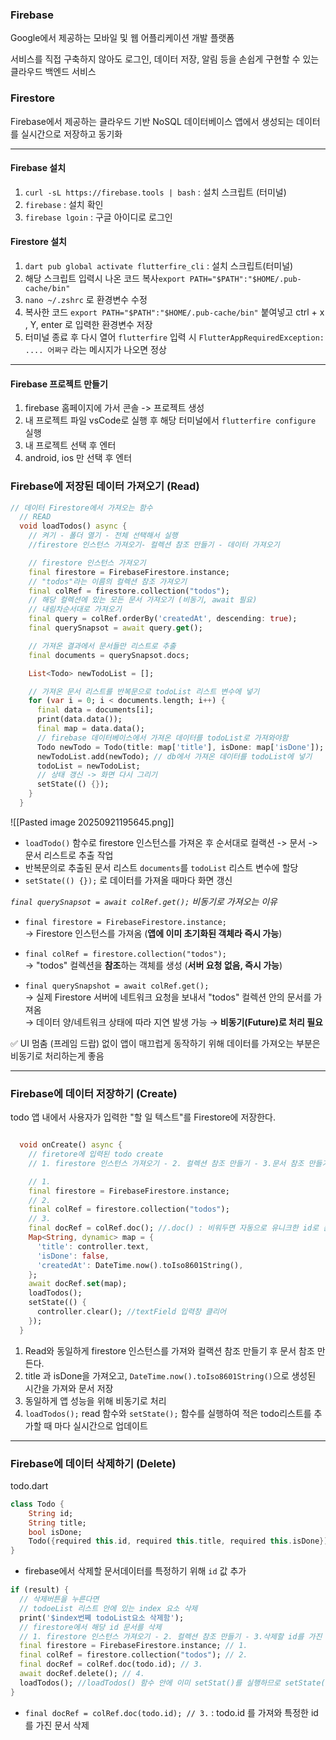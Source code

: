 
### Firebase

Google에서 제공하는 모바일 및 웹 어플리케이션 개발 플랫폼

서비스를 직접 구축하지 않아도 로그인, 데이터 저장, 알림 등을 손쉽게 구현할 수 있는 클라우드 백엔드 서비스

### Firestore

Firebase에서 제공하는 클라우드 기반 NoSQL 데이터베이스
앱에서 생성되는 데이터를 실시간으로 저장하고 동기화


---
#### Firebase 설치

1. `curl -sL https://firebase.tools | bash`  : 설치 스크립트 (터미널)
2. `firebase` : 설치 확인
3. `firebase lgoin` : 구글 아이디로 로그인
#### Firestore 설치
1. `dart pub global activate flutterfire_cli` : 설치 스크립트(터미널)
2. 해당 스크립트 입력시 나온 코드 복사`export PATH="$PATH":"$HOME/.pub-cache/bin"`
3. `nano ~/.zshrc` 로 환경변수 수정
4. 복사한 코드 `export PATH="$PATH":"$HOME/.pub-cache/bin"` 붙여넣고 ctrl + x , Y, enter 로 입력한 환경변수 저장
5. 터미널 종료 후 다시 열어 `flutterfire` 입력 시 `FlutterAppRequiredException: .... 어쩌구` 라는 메시지가 나오면 정상
---

#### Firebase 프로젝트 만들기

1. firebase 홈페이지에 가서 콘솔 -> 프로젝트 생성
2. 내 프로젝트 파일 vsCode로 실행 후 해당 터미널에서 `flutterfire configure` 실행
3. 내 프로젝트 선택 후 엔터
4. android, ios 만 선택 후 엔터

### Firebase에 저장된 데이터 가져오기 (Read)

```dart
// 데이터 Firestore에서 가져오는 함수
  // READ
  void loadTodos() async {
    // 켜기 - 폴더 열기 - 전체 선택해서 실행
    //firestore 인스턴스 가져오기- 컬렉션 참조 만들기 - 데이터 가져오기

    // firestore 인스턴스 가져오기
    final firestore = FirebaseFirestore.instance;
    // "todos"라는 이름의 컬렉션 참조 가져오기
    final colRef = firestore.collection("todos");
    // 해당 컬렉션에 있는 모든 문서 가져오기 (비동기, await 필요)
    // 내림차순서대로 가져오기
    final query = colRef.orderBy('createdAt', descending: true);
    final querySnapsot = await query.get();

    // 가져온 결과에서 문서들만 리스트로 추출
    final documents = querySnapsot.docs;

    List<Todo> newTodoList = [];

    // 가져온 문서 리스트를 반복문으로 todoList 리스트 변수에 넣기
    for (var i = 0; i < documents.length; i++) {
      final data = documents[i];
      print(data.data());
      final map = data.data();
      // firebase 데이터베이스에서 가져온 데이터를 todoList로 가져와야함
      Todo newTodo = Todo(title: map['title'], isDone: map['isDone']);
      newTodoList.add(newTodo); // db에서 가져온 데이터를 todoList에 넣기
      todoList = newTodoList;
      // 상태 갱신 -> 화면 다시 그리기
      setState(() {});
    }
  }

```


![[Pasted image 20250921195645.png]]


- `loadTodo()` 함수로 firestore 인스턴스를 가져온 후 순서대로 컬랙션 -> 문서 ->문서 리스트로 추출 작업
- 반복문의로 추출된 문서 리스트 `documents`를 `todoList` 리스트 변수에 할당
- `setState(() {});` 로 데이터를 가져올 때마다 화면 갱신

 _`final querySnapsot = await colRef.get();` 비동기로 가져오는 이유_

- `final firestore = FirebaseFirestore.instance;`  
    → Firestore 인스턴스를 가져옴 (**앱에 이미 초기화된 객체라 즉시 가능**)
    
- `final colRef = firestore.collection("todos");`  
    → "todos" 컬렉션을 **참조**하는 객체를 생성 (**서버 요청 없음, 즉시 가능**)
    
- `final querySnapshot = await colRef.get();`  
    → 실제 Firestore 서버에 네트워크 요청을 보내서 "todos" 컬렉션 안의 문서를 가져옴  
    → 데이터 양/네트워크 상태에 따라 지연 발생 가능 → **비동기(Future)로 처리 필요**

<aside> ✅
	UI 멈춤 (프레임 드랍) 없이 앱이 매끄럽게 동작하기 위해 데이터를 가져오는 부분은 비동기로 처리하는게 좋음 
</aside>


----

### Firebase에 데이터 저장하기 (Create)

todo 앱 내에서 사용자가 입력한 "할 일 텍스트"를 Firestore에 저장한다.

```dart

  void onCreate() async {
    // firetore에 입력된 todo create
    // 1. firestore 인스턴스 가져오기 - 2. 컬렉션 참조 만들기 - 3.문서 참조 만들기(id 새로만들기) -> 4.저장

    // 1.
    final firestore = FirebaseFirestore.instance;
    // 2.
    final colRef = firestore.collection("todos");
    // 3.
    final docRef = colRef.doc(); //.doc() : 비워두면 자동으로 유니크한 id로 문서 생성
    Map<String, dynamic> map = {
      'title': controller.text,
      'isDone': false,
      'createdAt': DateTime.now().toIso8601String(),
    };
    await docRef.set(map);
    loadTodos();
    setState(() {
      controller.clear(); //textField 입력창 클리어
    });
  }

```

1. Read와 동일하게 firestore 인스턴스를 가져와 컬랙션 참조 만들기 후 문서 참조 만든다.
2. title 과 isDone을 가져오고, `DateTime.now().toIso8601String()`으로 생성된 시간을 가져와 문서 저장
3. 동일하게 앱 성능을 위해 비동기로 처리
4. `loadTodos();` read 함수와 `setState();` 함수를 실행하여 적은 todo리스트를 추가할 때 마다 실시간으로 업데이트
----

### Firebase에 데이터 삭제하기 (Delete)

todo.dart
```dart
class Todo {
	String id;
	String title;
	bool isDone;
	Todo({required this.id, required this.title, required this.isDone});
}
```

- firebase에서 삭제할 문서데이터를 특정하기 위해 `id` 값 추가

```dart
if (result) {
  // 삭제버튼을 누른다면
  // todoeList 리스트 안에 있는 index 요소 삭제
  print('$index번쪠 todoList요소 삭제함');
  // firestore에서 해당 id 문서를 삭제
  // 1. firestore 인스턴스 가져오기 - 2. 컬렉션 참조 만들기 - 3.삭제할 id를 가진 문서 참조  -> 4.삭제
  final firestore = FirebaseFirestore.instance; // 1.
  final colRef = firestore.collection("todos"); // 2.
  final docRef = colRef.doc(todo.id); // 3.
  await docRef.delete(); // 4.
  loadTodos(); //loadTodos() 함수 안에 이미 setStat()를 실행하므로 setState()생략
}
```

- `final docRef = colRef.doc(todo.id); // 3.` : todo.id 를 가져와 특정한 id를 가진 문서 삭제